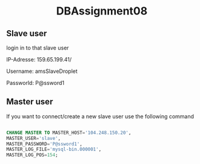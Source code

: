 <h1 align="center">DBAssignment08</h1>

<h2>Slave user</h2>
 login in to that slave user
 <p>IP-Adresse: 159.65.199.41/<p>
 <p>Username: amsSlaveDroplet</p>
  <p>Passworld: P@ssword1 </p>
 
 <h2>Master user</h2>
 
 
 
 <p>If you want to connect/create a new slave user use the following command</p>
 
```sql

CHANGE MASTER TO MASTER_HOST='104.248.150.20',
MASTER_USER='slave',
MASTER_PASSWORD='P@ssword1',
MASTER_LOG_FILE='mysql-bin.000001',
MASTER_LOG_POS=154;

```
